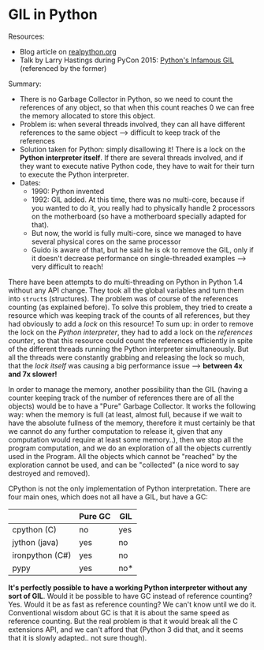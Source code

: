 # GIL in Python

Resources:

- Blog article on [realpython.org](https://realpython.com/python-gil/) 
- Talk by Larry Hastings during PyCon 2015: [Python's Infamous GIL](https://www.youtube.com/watch?v=KVKufdTphKs) (referenced by the former)

Summary:

- There is no Garbage Collector in Python, so we need to count the references of any object, so that when this count reaches 0 we can free the memory allocated to store this object.
- Problem is: when several threads involved, they can all have different references to the same object --> difficult to keep track of the references
- Solution taken for Python: simply disallowing it! There is a lock on the **Python interpreter itself**. If there are several threads involved, and if they want to execute native Python code, they have to wait for their turn to execute the Python interpreter.
- Dates:
  - 1990: Python invented
  - 1992: GIL added. At this time, there was no multi-core, because if you wanted to do it, you really had to physically handle 2 processors on the motherboard (so have a motherboard specially adapted for that).
  - But now, the world is fully multi-core, since we managed to have several physical cores on the same processor
  - Guido is aware of that, but he said he is ok to remove the GIL, only if it doesn't decrease performance on single-threaded examples --> very difficult to reach!

There have been attempts to do multi-threading on Python in Python 1.4 without any API change.
They took all the global variables and turn them into `struct`s (structures).
 The problem was of course of the references counting (as explained before).
To solve this problem, they tried to create a resource which was keeping track of the counts of all references, but they had obviously to add a *lock* on this resource!
To sum up: in order to remove the lock on the *Python interpreter*, they had to add a lock on the *references counter*, so that this resource could count the references efficiently in spite of the different threads running the Python interpreter simultaneously.
But all the threads were constantly grabbing and releasing the lock so much, that the *lock itself* was causing a big performance issue --> **between 4x and 7x slower!**

In order to manage the memory, another possibility than the GIL (having a counter keeping track of the number of references there are of all the objects) would be to have a "Pure" Garbage Collector. It works the following way: when the memory is full (at least, almost full, because if we wait to have the absolute fullness of the memory, therefore it must certainly be that we cannot do any further computation to release it, given that any computation would require at least some memory..), then we stop all the program computation, and we do an exploration of all the objects currently used in the Program. All the objects which cannot be "reached" by the exploration cannot be used, and can be "collected" (a nice word to say destroyed and removed). 

CPython is not the only implementation of Python interpretation. There are four main ones, which does not all have a GIL, but have a GC:

|                |  Pure GC |  GIL |
|----------------|----------|------|
|cpython (C)     |     no   | yes  |
|jython (java)   |    yes   |  no  |
|ironpython (C#) |    yes   |  no  |
|pypy            |    yes   |  no* |

**It's perfectly possible to have a working Python interpreter without any sort of GIL**.
Would it be possible to have GC instead of reference counting? Yes. Would it be as fast as reference counting? We can't know until we do it.
Conventional wisdom about GC is that it is about the same speed as reference counting. But the real problem is that it would break all the C extensions API, and we can't afford that (Python 3 did that, and it seems that it is slowly adapted.. not sure though).
